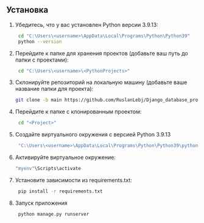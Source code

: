 ## Установка

1. Убедитесь, что у вас установлен Python версии 3.9.13:
   ```bash
    cd "C:\Users\<username>\AppData\Local\Programs\Python\Python39"
    python --version
    ```
2. Перейдите к папке для хранения проектов (добавьте ваш путь до папки с проектами):
   ```bash
    cd "C:\Users\<username>\<PythonProjects>"
    ```
3. Склонируйте репозиторий на локальную машину (добавьте ваше название папки для проекта):
    ```bash
    git clone -b main https://github.com/RuslanLebj/Django_database_project "<Project>"
    ```
4. Перейдите к папке с клонированным проектом:
   ```bash
    cd "<Project>"
    ```
5. Создайте виртуального окружения с версией Python 3.9.13
   ```bash
    "C:\Users\<username>\AppData\Local\Programs\Python\Python39\python.exe" -m venv "myenv"
    ```
6. Активируйте виртуальное окружение:
   ```bash
   "myenv"\Scripts\activate
   ```
7. Установите зависимости из requirements.txt:
   ```bash
    pip install -r requirements.txt
    ```
8. Запуск приложения
   ```bash
    python manage.py runserver
    ```